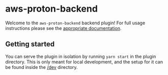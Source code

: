 # aws-proton-backend

Welcome to the `aws-proton-backend` backend plugin! For full usage instructions please see the [appropriate documentation](../../docs/usage.md).

## Getting started

You can serve the plugin in isolation by running `yarn start` in the plugin directory. This is only meant for local development, and the setup for it can be found inside the [/dev](/dev) directory.
